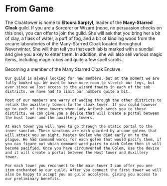 # From Game

The Cloaktower is home to **Eltoora Sarptyl**, leader of the **Many-Starred Cloak** guild. If you are a Sorcerer or Wizard (nope, no persuasion checks on this one), you can offer to join the guild. She will ask that you bring her a bit of clay, a flask of water, a puff of fog, and a bit of kindling wood from the arcane laboratories of the Many-Starred Cloak located throughout Neverwinter. She will then tell you that each lab is marked with a sundial and give you a key to enter them. In addition, she will also sell various magic items, including mage robes and quite a few spell scrolls.

Becoming a member of the Many Starred Cloak Enclave

```
Our guild is always looking for new members, but at the moment we are fully booked up. We used to have more room to stretch our legs, but ever since we lost access to the wizard towers in each of the sub districts, we have had to limit our numbers quite a bit. 

Most of our members are warry of wading through the other districts to relink the auxillery towers to the cloak tower. If you could however go to each of these towers when Lady Aribeth sends you to these districts, we can give you a device that will create a portal between the host tower and the auxillery towers. 

At each tower you will have to go through the static portal to the inner sanctum. These sanctums are each guarded by arcane golems that will attack you on sight. Master Gnolem who died early on to the plague. He had command words for each golem that would pacify them, if you can figure out which command word pairs to each Golem then it will become pacified. Once you have circumvented the Golem, use the device and it will create a portal between the Host tower and Auxillery tower. 

For each tower you reconnect to the main tower I can offer you one item enchanted by our guild. After you connect the first tower we will also be happy to accept you as guild accolytes, giving you access to our preliminary benefits.
```
